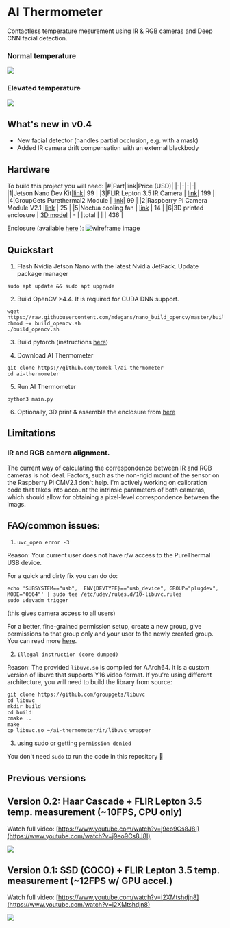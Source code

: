 # AI Thermometer
Contactless temperature mesurement using IR & RGB cameras and Deep CNN facial detection.

### Normal temperature
![](docs/images/retinaface/healthy.gif)
### Elevated temperature
![](docs/images/retinaface/elevated.gif)

## What's new in v0.4
* New facial detector (handles partial occlusion, e.g. with a mask)
* Added IR camera drift compensation with an external blackbody

## Hardware 
To build this project you will need:
|#|Part|link|Price (USD)|
|-|-|-|-|
|1|Jetson Nano Dev Kit|[link](https://www.sparkfun.com/products/16271)| 99 | 
|3|FLIR Lepton 3.5 IR Camera | [link](https://store.groupgets.com/products/flir-lepton-3-5)| 199 |
|4|GroupGets Purethermal2 Module | [link](https://store.groupgets.com/products/purethermal-2)| 99 |
|2|Raspberry Pi Camera Module V2.1 |[link](https://www.sparkfun.com/products/14028) | 25 |
|5|Noctua cooling fan | [link](https://www.amazon.com/Noctua-NF-A4x10-PWM-4-Pin-Premium/dp/B07DXRNYNX/) | 14 |
|6|3D printed enclosure | [3D model](https://a360.co/3g8kfqV) | - |
|total | | | 436 |

Enclosure (available [here](https://a360.co/3g8kfqV) ): 
![wireframe image](docs/images/wireframe.png)

## Quickstart 

1. Flash Nvidia Jetson Nano with the latest Nvidia JetPack. Update package manager

```shell
sudo apt update && sudo apt upgrade
```

2. Build OpenCV >4.4. It is required for CUDA DNN support.
```shell
wget https://raw.githubusercontent.com/mdegans/nano_build_opencv/master/build_opencv.sh
chmod +x build_opencv.sh
./build_opencv.sh
```
3. Build pytorch (instructions [here](https://forums.developer.nvidia.com/t/pytorch-for-jetson-version-1-7-0-now-available/72048))

4. Download AI Thermometer

```shell
git clone https://github.com/tomek-l/ai-thermometer
cd ai-thermometer
```

5. Run AI Thermometer

```shell
python3 main.py
```

6. Optionally, 3D print & assemble the enclosure from [here](https://a360.co/3g8kfqV)

## Limitations

### IR and RGB camera alignment.

The current way of calculating the correspondence between IR and RGB cameras is not ideal.
Factors, such as the non-rigid mount of the sensor on the Raspberry Pi CMV2.1 don't help.
I'm actively working on calibration code that takes into account the intrinsic parameters of both cameras, which should allow for obtaining a pixel-level correspondence between the imags.

## FAQ/common issues:

1. `uvc_open error -3`

Reason: Your current user does not have r/w access to the PureThermal USB device. 

For a quick and dirty fix you can do do:
```shell
echo 'SUBSYSTEM=="usb",  ENV{DEVTYPE}=="usb_device", GROUP="plugdev", MODE="0664"' | sudo tee /etc/udev/rules.d/10-libuvc.rules 
sudo udevadm trigger
```
(this gives camera access to all users)

For a better, fine-grained permission setup, create a new group, give permissions to that group only and your user to the newly created group. You can read more [here](http://wiki.ros.org/libuvc_camera#Permissions).

2. `Illegal instruction (core dumped)`

Reason: The provided  ```libuvc.so``` is compiled for AArch64.
It is a custom version of libuvc that supports Y16 video format. If you're using different architecture, you will need to build the library from source:

```shell
git clone https://github.com/groupgets/libuvc
cd libuvc
mkdir build
cd build
cmake ..
make
cp libuvc.so ~/ai-thermometer/ir/libuvc_wrapper
```

3. using sudo or getting `permission denied`

You don't need ```sudo``` to run the code in this repository 🙂

## Previous versions

## Version 0.2: Haar Cascade + FLIR Lepton 3.5 temp. measurement (~10FPS, CPU only)
Watch full video: [https://www.youtube.com/watch?v=j9eo9Cs8J8I](https://www.youtube.com/watch?v=j9eo9Cs8J8I)

![](docs/images/haar/combined_short.gif)


## Version 0.1: SSD (COCO) + FLIR Lepton 3.5 temp. measurement (~12FPS w/ GPU accel.)
Watch full video: [https://www.youtube.com/watch?v=i2XMtshdjn8](https://www.youtube.com/watch?v=i2XMtshdjn8)

![](docs/images/ssd/ssd_short.gif)

